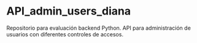 # API_admin_users_diana
Repositorio para evaluación backend Python. API para administración de usuarios con diferentes controles de accesos.
